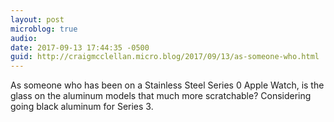 ```yaml
---
layout: post
microblog: true
audio: 
date: 2017-09-13 17:44:35 -0500
guid: http://craigmcclellan.micro.blog/2017/09/13/as-someone-who.html
---
```

As someone who has been on a Stainless Steel Series 0 Apple Watch, is the glass on the aluminum models that much more scratchable? Considering going black aluminum for Series 3.
